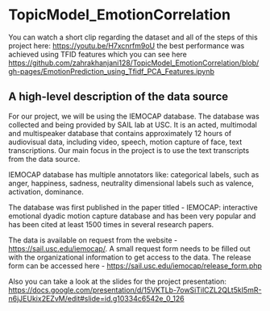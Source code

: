 # TopicModel_EmotionCorrelation
You can watch a short clip regarding the dataset and all of the steps of this project here: https://youtu.be/H7xcnrfm9oU
the best performance was achieved using TFID features which you can see here https://github.com/zahrakhanjani128/TopicModel_EmotionCorrelation/blob/gh-pages/EmotionPrediction_using_Tfidf_PCA_Features.ipynb

## A high-level description of the data source

For our project, we will be using the IEMOCAP database. The database was collected and being provided by SAIL lab at USC. It is an acted, multimodal and multispeaker database that contains approximately 12 hours of audiovisual data, including video, speech, motion capture of face, text transcriptions. Our main focus in the project is to use the text transcripts from the data source. 

IEMOCAP database has multiple annotators like:
categorical labels, such as anger, happiness, sadness, neutrality
dimensional labels such as valence, activation, dominance. 
        
The database was first published in the paper titled - IEMOCAP: interactive emotional dyadic motion capture database and has been very popular and has been cited at least 1500 times in several research papers. 

The data is available on request from the website - https://sail.usc.edu/iemocap/. A small request form needs to be filled out with the organizational information to get access to the data. The release form can be accessed here - https://sail.usc.edu/iemocap/release_form.php

Also you can take a look at the slides for the project presentation:
https://docs.google.com/presentation/d/15VKTLb-7owSiTilCZL2QLt5kI5mR-n6jJEUkix2EZvM/edit#slide=id.g10334c6542e_0_126
